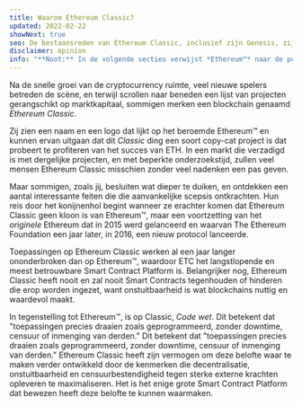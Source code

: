 ```yaml
---
title: Waarom Ethereum Classic?
updated: 2022-02-22
showNext: true
seo: De bestaansreden van Ethereum Classic, inclusief zijn Genesis, zijn missie van Decentralisatie en de mooie toekomst die het mogelijk maakt dankzij Code is Law.
disclaimer: opinion
info: "**Noot:** In de volgende secties verwijst *Ethereum™* naar de post DAO Fork [Ethereum Foundation](https://ethereum.org) Mainnet Chain, niet te verwarren met het Ethereum *protocol*, dat gebruikt wordt in vele blockchain projecten waaronder Ethereum Classic."
---
```


Na de snelle groei van de cryptocurrency ruimte, veel nieuwe spelers betreden de scène, en terwijl scrollen naar beneden een lijst van projecten gerangschikt op marktkapitaal, sommigen merken een blockchain genaamd _Ethereum Classic_.

Zij zien een naam en een logo dat lijkt op het beroemde Ethereum™ en kunnen ervan uitgaan dat dit _Classic_ ding een soort copy-cat project is dat probeert te profiteren van het succes van ETH. In een markt die verzadigd is met dergelijke projecten, en met beperkte onderzoekstijd, zullen veel mensen Ethereum Classic misschien zonder veel nadenken een pas geven.

Maar sommigen, zoals jij, besluiten wat dieper te duiken, en ontdekken een aantal interessante feiten die die aanvankelijke scepsis ontkrachten. Hun reis door het konijnenhol begint wanneer ze erachter komen dat Ethereum Classic geen kloon is van Ethereum™, maar een voortzetting van het *originele* Ethereum dat in 2015 werd gelanceerd en waarvan The Ethereum Foundation een jaar later, in 2016, een nieuw protocol lanceerde.

Toepassingen op Ethereum Classic werken al een jaar langer ononderbroken dan op Ethereum™, waardoor ETC het langstlopende en meest betrouwbare Smart Contract Platform is. Belangrijker nog, Ethereum Classic heeft nooit en zal nooit Smart Contracts tegenhouden of hinderen die erop worden ingezet, want onstuitbaarheid is wat blockchains nuttig en waardevol maakt.

In tegenstelling tot Ethereum™, is op Classic, _Code wet_. Dit betekent dat "toepassingen precies draaien zoals geprogrammeerd, zonder downtime, censuur of inmenging van derden." Dit betekent dat "toepassingen precies draaien zoals geprogrammeerd, zonder downtime, censuur of inmenging van derden." Ethereum Classic heeft zijn vermogen om deze belofte waar te maken verder ontwikkeld door de kenmerken die decentralisatie, onstuitbaarheid en censuurbestendigheid tegen sterke externe krachten opleveren te maximaliseren. Het is het enige grote Smart Contract Platform dat bewezen heeft deze belofte te kunnen waarmaken.
